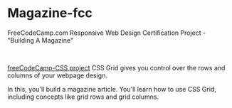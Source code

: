 # Magazine-fcc
FreeCodeCamp.com Responsive Web Design Certification Project - "Building A Magazine" 
<p>&nbsp</p>
<a href="https://www.freecodecamp.org/learn/2022/responsive-web-design/learn-css-grid-by-building-a-magazine/step-80">freeCodeCamp-CSS project</a> 
CSS Grid gives you control over the rows and columns of your webpage design.

In this, you'll build a magazine article. You'll learn how to use CSS Grid, including concepts like grid rows and grid columns.
